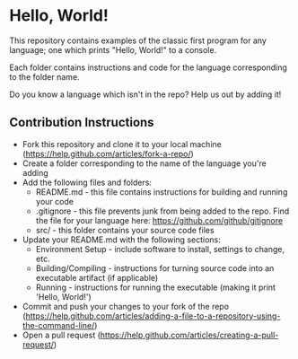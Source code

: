 # Hello, World!

This repository contains examples of the classic first program for any language; one which prints "Hello, World!" to a console.

Each folder contains instructions and code for the language corresponding to the folder name.

Do you know a language which isn't in the repo?  Help us out by adding it!

## Contribution Instructions
* Fork this repository and clone it to your local machine (https://help.github.com/articles/fork-a-repo/)
* Create a folder corresponding to the name of the language you're adding
* Add the following files and folders:
  * README.md - this file contains instructions for building and running your code
  * .gitignore - this file prevents junk from being added to the repo.  Find the file for your language here: https://github.com/github/gitignore
  * src/ - this folder contains your source code files
* Update your README.md with the following sections:
  * Environment Setup - include software to install, settings to change, etc.
  * Building/Compiling - instructions for turning source code into an executable artifact (if applicable)
  * Running - instructions for running the executable (making it print 'Hello, World!')
* Commit and push your changes to your fork of the repo (https://help.github.com/articles/adding-a-file-to-a-repository-using-the-command-line/)
* Open a pull request (https://help.github.com/articles/creating-a-pull-request/)

